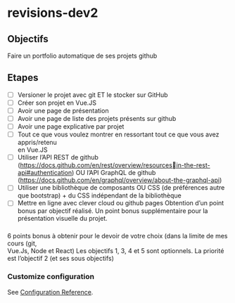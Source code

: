 # revisions-dev2

## Objectifs
Faire un portfolio automatique de ses projets github

## Etapes

- [ ] Versioner	le	projet	avec	git	ET	le	stocker	sur	GitHub
- [ ] Créer	son	projet	en	Vue.JS
- [ ] Avoir	une	page	de	présentation
- [ ] Avoir	une	page	de	liste	des	projets	présents	sur	github
- [ ] Avoir	une	page	explicative	par	projet
- [ ] Tout	ce	que	vous	voulez	montrer	en	ressortant	tout	ce	que	vous	avez	appris/retenu	
en	Vue.JS
- [ ] Utiliser	l’API	REST	de	github	(https://docs.github.com/en/rest/overview/resourcesin-the-rest-api#authentication)	OU	l’API	GraphQL	de	github	
(https://docs.github.com/en/graphql/overview/about-the-graphql-api)
- [ ] Utiliser	une bibliothèque	de	composants	OU	CSS	(de	préférences	autre	que	
bootstrap)	+	du	CSS	indépendant	de	la	bibliothèque
- [ ] Mettre	en	ligne	avec	clever	cloud	ou	github	pages
Obtention	d’un	point	bonus	par	objectif	réalisé.	Un	point	bonus	supplémentaire	pour	la	
présentation	visuelle	du	projet.

###

6	points	bonus	à	obtenir	pour	le	devoir	de	votre	choix	(dans	la	limite	de	mes	cours	(git,	
Vue.Js,	Node	et	React)
Les	objectifs	1,	3,	4	et	5	sont	optionnels.	La	priorité	est	l’objectif	2	(et	ses	sous	objectifs)

### Customize configuration
See [Configuration Reference](https://cli.vuejs.org/config/).